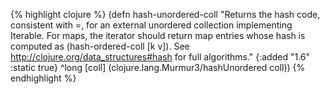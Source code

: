 {% highlight clojure %}
(defn hash-unordered-coll
  "Returns the hash code, consistent with =, for an external unordered
   collection implementing Iterable. For maps, the iterator should
   return map entries whose hash is computed as
     (hash-ordered-coll [k v]).
   See http://clojure.org/data_structures#hash for full algorithms."
  {:added "1.6"
   :static true}
  ^long
  [coll] (clojure.lang.Murmur3/hashUnordered coll))
{% endhighlight %}
